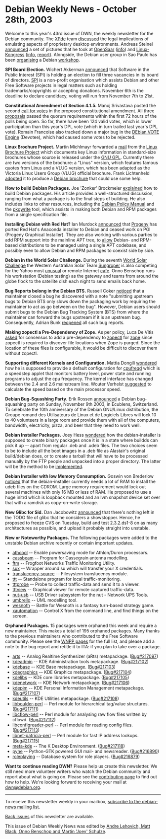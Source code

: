 
Debian Weekly News - October 28th, 2003
=======================================


Welcome to this year's 43rd issue of DWN, the weekly newsletter for the
Debian community. The [XPde](http://www.xpde.com/) team [discussed](http://www.xpde.com/docs/Windows_Linux_Lookalikes_v02.pdf)
the legal implications of emulating aspects of proprietary desktop
environments. Andreas Steinel [announced](https://lists.debian.org/debian-events-eu-0310/msg00034.html) a set of pictures that he took at [OpenSaar](http://w5.cs.uni-sb.de/~lnxbil/08.10.2003_OpenSaar/) ([info](https://www.debian.org/events/2003/1007-opensaar)) and [Linux-Kongress](http://w5.cs.uni-sb.de/~lnxbil/14.10.2003_LK/) ([info](https://www.debian.org/events/2003/1014-linuxkongress), [report](https://www.debian.org/events/2003/1014-linuxkongress-report)). Alongside,
the Debian user group in Sao Paulo has been [organising](https://lists.debian.org/debian-devel-0310/msg01277.html)
a Debian [workshop](http://www.debian-sp.org/oficina2003/).


**SPI Board Election.** Wichert Akkerman
[announced](http://lists.spi-inc.org/pipermail/spi-announce/2003/000058.html)
that Software in the Public Interest (SPI) is holding an
election to fill three vacancies in its board of directors.
[SPI](https://www.spi-inc.org/) is a non-profit
organisation which assists Debian and other Free Software
projects in legal matters such as holding
trademarks/copyrights or accepting donations. November 6th is
the deadline to declare candidacy, voting will run from November 7th to 21st.


**Constitutional Amendment of Section 4.1.5.** Manoj
Srivastava posted the second [call
for votes](https://lists.debian.org/debian-vote-0310/msg00098.html) in the proposed constitutional amendment. All three [proposals](https://www.debian.org/vote/2003/vote_0003) passed the quorum
requirements within the first 72 hours of the polls being open. So far, there
have been 124 valid votes, which is lower participation than this year's DPL
vote (which in turn trailed last year's DPL vote). Romain Francoise also
tracked down a major bug in the [DEbian
VOTE Engine](http://arch.debian.org/arch/private/srivasta/archive-2003/devotee/) (Devotee), which had caused some votes to be rejected.


**Linux Brochure Project.** Martin Michlmayr forwarded a [mail](https://lists.debian.org/debian-events-eu-0310/msg00031.html)
from the [Linux Brochure
Project](http://lbproject.sourceforge.net/) which documents key Linux information in standard-size brochures
whose source is released under the [GNU GPL](https://www.gnu.org/copyleft/gpl.html). Currently there are
two versions of the brochure: a "Linus" version, which features famous
quotes from Linus and a VLUG version, which has been adapted as the Victoria
Linux Users Group (VLUG) official brochure. Frank Lichtenheld [adopted](https://lists.debian.org/debian-events-eu-0310/msg00037.html)
it to produce a [Debian brochure](http://www.djpig.de/projekte/debian/debianb/) that could use some help.


**How to build Debian Packages.** Joe 'Zonker' Brockmeier [explained](http://linuxdevices.com/articles/AT8047723203.html) how to
build Debian packages. His article provides a well-structured discussion,
ranging from what a package is to the final steps of building. He also includes links to
other resources, including the [Debian Policy Manual](https://www.debian.org/doc/debian-policy/) and
the [pkgwrite](http://www.ffem.org/daveb/pkgwrite/) tool, which
assists in making both Debian and RPM packages from a single specification
file.


**Installing Debian with Red Hat?** Ian Murdock [announced](https://lists.debian.org/debian-devel-0310/msg01880.html)
that [Progeny](http://www.progeny.com/) has ported Red Hat's
Anaconda installer to Debian and ceased work on PGI (Progeny Graphical
Installer). They are also working with various parties to add RPM support
into the mainline APT tree, to [allow](http://arstechnica.com/archive/news/1067056799.html) Debian-
and RPM-based distributions to be managed using a single APT codebase, and
possibly even to allow Debian and RPM packages to coexist side by side.


**Debian in the World Solar Challenge.** During the
seventh [World Solar Challenge](http://www.wsc.org.au/) the Western
Australian Solar Team [Sungroper](http://www.sungroper.asn.au/) is
also competing for the Yahoo most [unusual](http://www.pcchatshow.com/articles/showarticle.php?ArticleID=142) or remote Internet [cafe](http://www.sungroper.asn.au/cafe/). Onno Benschop runs his
workstation (Debian testing) as the gateway and teams from around the globe
flock to the satellite dish each night to send emails back home.


**Bug Reports belong in the Debian BTS.** Russell Coker [noticed](https://lists.debian.org/debian-devel-0310/msg01641.html)
that a maintainer closed a bug he discovered with a note "submitting upstream
bugs to Debian BTS only slows down the packaging work by requiring the
maintainer to act as go between on the bug". However, Debian users should
submit bugs to the Debian Bug Tracking System (BTS) from where the maintainer
can forward the bugs upstream if it is an upstream bug. Consequently, Adrian
Bunk [reopened](https://lists.debian.org/debian-devel-0310/msg01685.html) all such bug reports.


**Making zopectl a Pre-Dependency of Zope.** As per policy, Luca De
Vitis [asked](https://lists.debian.org/debian-devel-0310/msg01850.html) for consensus to add a pre-dependency to [zopectl](https://packages.debian.org/zopectl) for [zope](https://packages.debian.org/zope) since zopectl is required to
discover file locations when Zope is purged. Since the location of these
files is configurable, it would be difficult to discover them without
zopectl.


**Supporting different Kernels and Configuration.** Mattia
Dongili [wondered](https://lists.debian.org/debian-devel-0310/msg01851.html) how he is supposed to provide a default configuration for [cpufreqd](https://packages.debian.org/cpufreqd) which is a speedstep
applet that monitors battery level, power state and running programs to
adjust the cpu frequency. The kernel interface has changed between the 2.4
and 2.6 mainstream line. Wouter Verhelst [suggested](https://lists.debian.org/debian-devel-0310/msg01853.html)
to calculate the speed based on the main processor speed.


**Debian Bug-Squashing Party.** Erik Rossen [announced](https://lists.debian.org/debian-devel-0310/msg01911.html) a
Debian bug-squashing party on Sunday, November 9th 2003, in Ecublens,
Switzerland. To celebrate the 10th anniversary of the Debian GNU/Linux
distribution, the Groupe romand des Utilisateurs de Linux et de Logiciels
Libres will lock 10 to 40 volunteers in a large room and provide them with all
of the computers, bandwidth, electricity, pizza, and beer that they need to
work well.


**Debian Installer Packages.** Joey Hess [wondered](https://lists.debian.org/debian-boot-0310/msg01291.html) how
the debian-installer is supposed to create binary packages once it is in a
state where buildds can pick it up -- apart from regular .deb and .udeb files.
The two choices seem to be to include all the boot images in a .deb file as
Alastair's original build/debian does, or to create a tarball that will have
to be processed manually by the FTP people and unpacked into a proper
directory. The latter will be the method to be [implemented](https://lists.debian.org/debian-boot-0310/msg01331.html).


**Debian Installer with low Memory Consumption.** Goswin von
Brederlow [noticed](https://lists.debian.org/debian-boot-0310/msg01295.html) that the debian-installer currently needs a lot of RAM to install
the udeb files on the CDROM. Large memory requirement would lock out several
machines with only 16 MB or less of RAM. He proposed to use a huge initrd
which is loopback mounted and an lvm snapshot device set over that with a
ramdisk as copy-on-write storage.


**New Glibc for Sid.** Dan Jacobowitz [announced](https://lists.debian.org/debian-glibc-0310/msg00650.html)
that there's nothing left in the TODO file of glibc that he considers a
showstopper. Hence, he proposed to freeze CVS on Tuesday, build and test
2.3.2.ds1-8 on as many architectures as possible, and upload it probably
straight into unstable.


**New or Noteworthy Packages.** The following packages were
added to the unstable Debian archive recently or contain important updates.


* [athcool](https://packages.debian.org/unstable/misc/athcool)
 -- Enable powersaving mode for Athlon/Duron processors.
* [cassbeam](https://packages.debian.org/unstable/x11/cassbeam)
 -- Program for Cassegrain antenna modelling.
* [ftm](https://packages.debian.org/unstable/net/ftm)
 -- Frogfoot Networks Traffic Monitoring Utility.
* [sux](https://packages.debian.org/unstable/admin/sux)
 -- Wrapper around su which will transfer your X credentials.
* [translucency-source](https://packages.debian.org/unstable/misc/translucency-source)
 -- Filesystem translucency module.
* [ttt](https://packages.debian.org/unstable/net/ttt)
 -- Standalone program for local traffic-monitoring.
* [tttprobe](https://packages.debian.org/unstable/net/tttprobe)
 -- Probe to collect traffic-data and send it to a viewer.
* [tttview](https://packages.debian.org/unstable/net/tttview)
 -- Graphical viewer for remote captured traffic-data.
* [nut-usb](https://packages.debian.org/unstable/admin/nut-usb)
 -- USB Driver subsystem for the nut - Network UPS Tools.
* [umbrello](https://packages.debian.org/unstable/devel/umbrello)
 -- UML modelling tool.
* [wesnoth](https://packages.debian.org/unstable/games/wesnoth)
 -- Battle for Wesnoth is a fantasy turn-based strategy game.
* [xautomation](https://packages.debian.org/unstable/x11/xautomation)
 -- Control X from the command line, and find things on the screen.


**Orphaned Packages.** 15 packages were orphaned this week and
require a new maintainer. This makes a total of 195 orphaned packages. Many
thanks to the previous maintainers who contributed to the Free Software
community. Please see the [WNPP pages](https://www.debian.org/devel/wnpp/) for
the full list, and please add a note to the bug report and retitle it to ITA:
if you plan to take over a package.


* [arts](https://packages.debian.org/unstable/sound/arts)
 -- Analog Realtime Synthesizer (aRts) metapackage.
 ([Bug#217097](https://bugs.debian.org/217097))
* [kdeadmin](https://packages.debian.org/unstable/kde/kdeadmin)
 -- KDE Administration tools metapackage.
 ([Bug#217102](https://bugs.debian.org/217102))
* [kdebase](https://packages.debian.org/unstable/kde/kdebase)
 -- KDE Base metapackage.
 ([Bug#217103](https://bugs.debian.org/217103))
* [kdegraphics](https://packages.debian.org/unstable/kde/kdegraphics)
 -- KDE Graphics metapackage.
 ([Bug#217104](https://bugs.debian.org/217104))
* [kdelibs](https://packages.debian.org/unstable/kde/kdelibs)
 -- KDE core libraries metapackage.
 ([Bug#217105](https://bugs.debian.org/217105))
* [kdenetwork](https://packages.debian.org/unstable/kde/kdenetwork)
 -- KDE Network metapackage.
 ([Bug#217106](https://bugs.debian.org/217106))
* [kdepim](https://packages.debian.org/unstable/kde/kdepim)
 -- KDE Personal Information Management metapackage.
 ([Bug#217107](https://bugs.debian.org/217107))
* [kdeutils](https://packages.debian.org/unstable/kde/kdeutils)
 -- KDE Utilities metapackage.
 ([Bug#217108](https://bugs.debian.org/217108))
* [libboulder-perl](https://packages.debian.org/unstable/perl/libboulder-perl)
 -- Perl module for hierarchical tag/value structures.
 ([Bug#217111](https://bugs.debian.org/217111))
* [libcflow-perl](https://packages.debian.org/unstable/perl/libcflow-perl)
 -- Perl module for analysing raw flow files written by cflowd.
 ([Bug#217112](https://bugs.debian.org/217112))
* [libconfigreader-perl](https://packages.debian.org/unstable/perl/libconfigreader-perl)
 -- Perl module for reading config files.
 ([Bug#217113](https://bugs.debian.org/217113))
* [libnet-patricia-perl](https://packages.debian.org/unstable/perl/libnet-patricia-perl)
 -- Perl module for fast IP address lookups.
 ([Bug#217115](https://bugs.debian.org/217115))
* [meta-kde](https://packages.debian.org/unstable/kde/kde)
 -- The K Desktop Environment.
 ([Bug#217118](https://bugs.debian.org/217118))
* [pyne](https://packages.debian.org/unstable/mail/pyne)
 -- Python-GTK powered GUI mail- and newsreader.
 ([Bug#216890](https://bugs.debian.org/216890))
* [roleplaying](https://packages.debian.org/unstable/games/roleplaying)
 -- Database system for role players.
 ([Bug#216879](https://bugs.debian.org/216879))


**Want to continue reading DWN?** Please help us create this
newsletter. We still need more volunteer writers who watch the Debian
community and report about what is going on. Please see the [contributing page](https://www.debian.org/News/weekly/contributing) to find out how
to help. We're looking forward to receiving your mail at [dwn@debian.org](mailto:dwn@debian.org).




---



 To receive this newsletter weekly in your mailbox, [subscribe to the debian-news mailing list](https://lists.debian.org/debian-news/).



[Back issues](https://www.debian.org/News/weekly/) of this newsletter are available.



This issue of Debian Weekly News was edited by [Andre Lehovich, Matt Black, Onno Benschop and Martin 'Joey' Schulze](mailto:dwn@debian.org).





